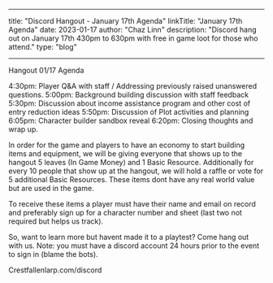 
---
title: "Discord Hangout - January 17th Agenda"
linkTitle: "January 17th Agenda"
date: 2023-01-17
author: "Chaz Linn"
description: "Discord hang out on January 17th 430pm to 630pm with free in game loot for those who attend."
type: "blog"

---

Hangout 01/17 Agenda

4:30pm:    Player Q&A with staff / Addressing previously raised unanswered questions.
5:00pm:    Background building discussion with staff feedback
5:30pm:    Discussion about income assistance program and other cost of entry reduction ideas
5:50pm:    Discussion of Plot activities and planning
6:05pm:    Character builder sandbox reveal
6:20pm:    Closing thoughts and wrap up.

In order for the game and players to have an economy to start building items and equipment, we will be giving everyone that shows up to the hangout 5 leaves (In Game Money) and 1 Basic Resource.  Additionally for every 10 people that show up at the hangout, we will hold a raffle or vote for 5 additional Basic Resources.  These items dont have any real world value but are used in the game.

To receive these items a player must have their name and email on record and preferably sign up for a character number and sheet (last two not required but helps us track).

So, want to learn more but havent made it to a playtest? Come hang out with us. Note: you must have a discord account 24 hours prior to the event to sign in (blame the bots). 

Crestfallenlarp.com/discord
